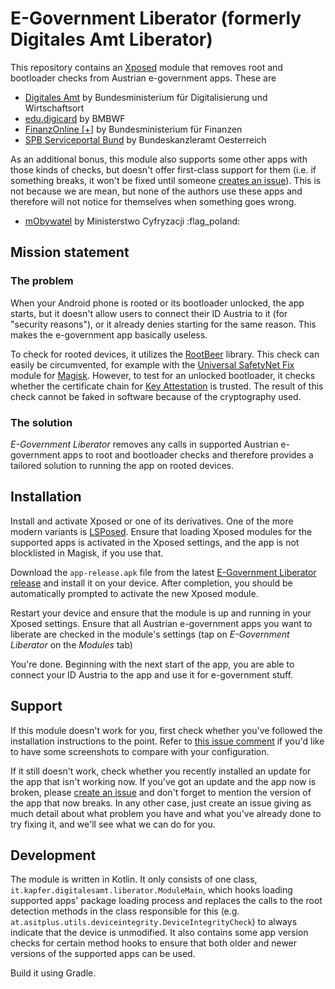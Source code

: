 # E-Government Liberator (formerly Digitales Amt Liberator)

This repository contains an [Xposed](https://github.com/rovo89/XposedBridge) module that removes root and bootloader checks from Austrian e-government apps.
These are
* [Digitales Amt](https://play.google.com/store/apps/details?id=at.gv.oe.app) by Bundesministerium für Digitalisierung und Wirtschaftsort
* [edu.digicard](https://play.google.com/store/apps/details?id=at.asitplus.digitalid.wallet.pupilid) by BMBWF
* [FinanzOnline [+]](https://play.google.com/store/apps/details?id=at.gv.bmf.bmf2go) by Bundesministerium für Finanzen
* [SPB Serviceportal Bund](https://play.google.com/store/apps/details?id=at.gv.bka.serviceportal) by Bundeskanzleramt Oesterreich

As an additional bonus, this module also supports some other apps with those kinds of checks, but doesn't offer first-class support for them (i.e. if something
breaks, it won't be fixed until someone [creates an issue](https://github.com/Crazyphil/digitales-amt-liberator/issues/new/choose)). This is not because we are mean,
but none of the authors use these apps and therefore will not notice for themselves when something goes wrong.
* [mObywatel](https://play.google.com/store/apps/details?id=pl.nask.mobywatel) by Ministerstwo Cyfryzacji :flag_poland:

## Mission statement

### The problem

When your Android phone is rooted or its bootloader unlocked, the app starts, but it doesn't allow users to connect their ID Austria to it (for
"security reasons"), or it already denies starting for the same reason. This makes the e-government app basically useless.

To check for rooted devices, it utilizes the [RootBeer](https://github.com/scottyab/rootbeer) library. This check can easily be circumvented, for example with
the [Universal SafetyNet Fix](https://github.com/kdrag0n/safetynet-fix) module for [Magisk](https://github.com/topjohnwu/Magisk). However, to test for an
unlocked bootloader, it checks whether the certificate chain for [Key Attestation](https://developer.android.com/training/articles/security-key-attestation) is
trusted. The result of this check cannot be faked in software because of the cryptography used.

### The solution

*E-Government Liberator* removes any calls in supported Austrian e-government apps to root and bootloader checks and therefore provides a tailored solution to
running the app on rooted devices.

## Installation

Install and activate Xposed or one of its derivatives. One of the more modern variants is [LSPosed](https://github.com/LSPosed/LSPosed#install). Ensure that
loading Xposed modules for the supported apps is activated in the Xposed settings, and the app is not blocklisted in Magisk, if you use that.

Download the `app-release.apk` file from the latest [E-Government Liberator release](https://github.com/Crazyphil/digitales-amt-liberator/releases/latest) and
install it on your device. After completion, you should be automatically prompted to activate the new Xposed module.

Restart your device and ensure that the module is up and running in your Xposed settings. Ensure that all Austrian e-government apps you want to liberate are
checked in the module's settings (tap on *E-Government Liberator* on the *Modules* tab)

You're done. Beginning with the next start of the app, you are able to connect your ID Austria to the app and use it for e-government stuff.

## Support

If this module doesn't work for you, first check whether you've followed the installation instructions to the point. Refer to
[this issue comment](https://github.com/Crazyphil/digitales-amt-liberator/issues/2#issuecomment-1447865040) if you'd like to have some screenshots to compare
with your configuration.

If it still doesn't work, check whether you recently installed an update for the app that isn't working now. If you've got an update and the app now is broken,
please [create an issue](https://github.com/Crazyphil/digitales-amt-liberator/issues/new/choose) and don't forget to mention the version of the app that now
breaks. In any other case, just create an issue giving as much detail about what problem you have and what you've already done to try fixing it, and we'll see
what we can do for you.

## Development

The module is written in Kotlin. It only consists of one class, `it.kapfer.digitalesamt.liberator.ModuleMain`, which hooks loading supported apps' package
loading process and replaces the calls to the root detection methods in the class responsible for this
(e.g. `at.asitplus.utils.deviceintegrity.DeviceIntegrityCheck`) to always indicate that the device is unmodified. It also contains some app version checks for
certain method hooks to ensure that both older and newer versions of the supported apps can be used.

Build it using Gradle.